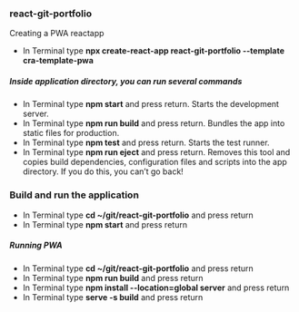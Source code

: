 ### react-git-portfolio

Creating a PWA reactapp

* In Terminal type **npx create-react-app react-git-portfolio --template cra-template-pwa**

##### Inside application directory, you can run several commands

* In Terminal type **npm start** and press return. Starts the development server.
* In Terminal type **npm run build** and press return. Bundles the app into static files for production.
* In Terminal type **npm test** and press return. Starts the test runner.
* In Terminal type **npm run eject** and press return. Removes this tool and copies build dependencies, configuration
  files and scripts into the app directory. If you do this, you can’t go back!

### Build and run the application

* In Terminal type **cd ~/git/react-git-portfolio** and press return
* In Terminal type **npm start** and press return

##### Running PWA

* In Terminal type **cd ~/git/react-git-portfolio** and press return
* In Terminal type **npm run build** and press return
* In Terminal type **npm install --location=global server** and press return
* In Terminal type **serve -s build** and press return
